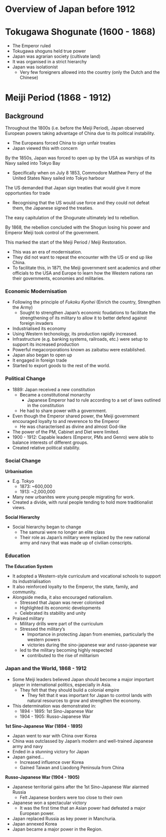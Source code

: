 # Overview of Japan before 1912

# Tokugawa Shogunate (1600 - 1868)

- The Emperor ruled
- Tokugawa shoguns held true power
- Japan was agrarian society (cultivate land)
- It was organised in a strict hierarchy
- Japan was isolationist
    - Very few foreigners allowed into the country (only the Dutch and the Chinese)

# Meiji Period (1868 - 1912)

## Background

Throughout the 1800s (i.e. before the Meiji Period), Japan observed European powers taking advantage of China due to its political instability.

- The Europeans forced China to sign unfair treaties
- Japan viewed this with concern

By the 1850s, Japan was forced to open up by the USA as warships of its Navy sailed into Tokyo Bay

- Specifically when on July 8 1853, Commodore Matthew Perry of the United States Navy sailed into Tokyo harbour

The US demanded that Japan sign treaties that would give it more opportunties for trade

- Recognising that the US would use force and they could not defeat them, the Japanese signed the treaties.

The easy capitulation of the Shogunate ultimately led to rebellion.

By 1868, the rebellion concluded with the Shogun losing his power and Emperor Meiji took control of the government.

This marked the start of the Meiji Period / Meiji Restoration.

- This was an era of modernisation.
- They did not want to repeat the encounter with the US or end up like China.
- To facilitate this, in 1871, the Meiji government sent academics and other officials to the USA and Europe to learn how the Western nations ran their governments, economies and militaries.

### Economic Modernisation

- Following the principle of *Fukoku Kyohei* (Enrich the country, Strengthen the Army)
    - Sought to strengthen Japan’s economic foudations to facilitate the strengthening of its military to allow it to better defend against foreign invaders
- Industrialised its economy
- Using Western techonology, its production rapidly increased.
- Infrastructure (e.g. banking systems, railroads, etc.) were setup to support its increased production
- Powerful megacorporations known as zaibatsu were established.
- Japan also began to open up
- It engaged in foreign trade
- Started to export goods to the rest of the world.

### Political Change

- 1889: Japan received a new constitution
    - Became a constitutional monarchy
        - Japanese Emperor had to rule according to a set of laws outlined in the constitution
    - He had to share power with a government.
- Even though the Emperor shared power, the Meiji government encouraged loyalty to and reverence to the Emperor
    - He was characterised as divine and almost God-like
- The power of the PM, Cabinet and Diet were limited.
- 1900 - 1912: Capable leaders (Emperor, PMs and Genro) were able to balance interests of different groups.
- Created relative political stability.

### Social Change

**Urbanisation**

- E.g. Tokyo
    - 1873: ~600,000
    - 1913: ~2,000,000
- Many new urbanites were young people migrating for work.
- Created a divide, with rural people tending to hold more traditionalist views.

**Social Hierarchy**

- Social hierarchy began to change
    - The samurai were no longer an elite class
    - Their role as Japan’s military were replaced by the new national army and navy that was made up of civilian conscripts.

### Education

**The Education System**

- It adopted a Western-style curriculum and vocational schools to support its industrialisation
- It also reinforced loyalty to the Emperor, the state, family, and community.
- Alongside media, it also encouraged nationalism.
    - Stressed that Japan was never colonised
    - Highlighted its economic developments
    - Celebrated its stability and unity
- Praised military
    - Military drills were part of the curriculum
    - Stressed the military’s
        - Importance in protecting Japan from enemies, particularly the western powers
        - victories during the sino-japanese war and russo-japanese war
    - led to the military becoming highly respected
        - contributed to the rise of militarism

### Japan and the World, 1868 - 1912

- Some Meiji leaders believed Japan should become a major important player in international politics, especially in Asia.
    - They felt that they should build a colonial empire
        - They felt that it was important for Japan to control lands with natural resources to grow and strengthen the economy.
- This determination was demonstrated in:
    - 1894 - 1895: 1st Sino-Japanese War
    - 1904 - 1905: Russo-Japanese War

**1st Sino-Japanese War (1894 - 1895)**

- Japan went to war with China over Korea
- China was outclassed by Japan’s modern and well-trained Japanese army and navy
- Ended in a stunning victory for Japan
- Japan gained…
    - Increased influence over Korea
    - Gained Taiwan and Liaodong Peninsula from China

**Russo-Japanese War (1904 - 1905)**

- Japanese territorial gains after the 1st Sino-Japanese War alarmed Russia
    - Felt Japanese borders were too close to their own
- Japanese won a spectacular victory
    - It was the first time that an Asian power had defeated a major European power.
- Japan replaced Russia as key power in Manchuria.
- Japan annexed Korea
- Japan became a major power in the Region.

